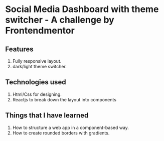 # Social Media Dashboard with theme switcher - A challenge by Frontendmentor

## Features

1. Fully responsive layout.
2. dark/light theme switcher.

## Technologies used

1. Html/Css for designing.
2. Reactjs to break down the layout into components

## Things that I have learned

1. How to structure a web app in a component-based way.
2. How to create rounded borders with gradients.
